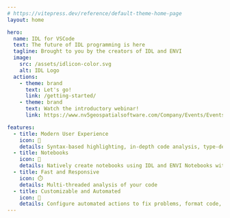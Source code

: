 ```yaml
---
# https://vitepress.dev/reference/default-theme-home-page
layout: home

hero:
  name: IDL for VSCode
  text: The future of IDL programming is here
  tagline: Brought to you by the creators of IDL and ENVI
  image:
    src: /assets/idlicon-color.svg
    alt: IDL Logo
  actions:
    - theme: brand
      text: Let's go!
      link: /getting-started/
    - theme: brand
      text: Watch the introductory webinar!
      link: https://www.nv5geospatialsoftware.com/Company/Events/Events-Detail/ArtMID/19015/ArticleID/24433/Reimagine-the-Way-You-Program-with-IDL-for-VSCode

features:
  - title: Modern User Experience
    icon: 🚀
    details: Syntax-based highlighting, in-depth code analysis, type-detection
  - title: Notebooks
    icon: 📒
    details: Natively create notebooks using IDL and ENVI Notebooks with no additional setup
  - title: Fast and Responsive
    icon: ⏱️
    details: Multi-threaded analysis of your code
  - title: Customizable and Automated
    icon: 🔧
    details: Configure automated actions to fix problems, format code, and disable problem reporting
---
```

